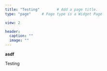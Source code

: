 ```yaml
---
title: "Testing"        # Add a page title.
type: "page"     # Page type is a Widget Page

view: 2

header:
  caption: ""
  image: ""
---
```


**asdf** 

Testing